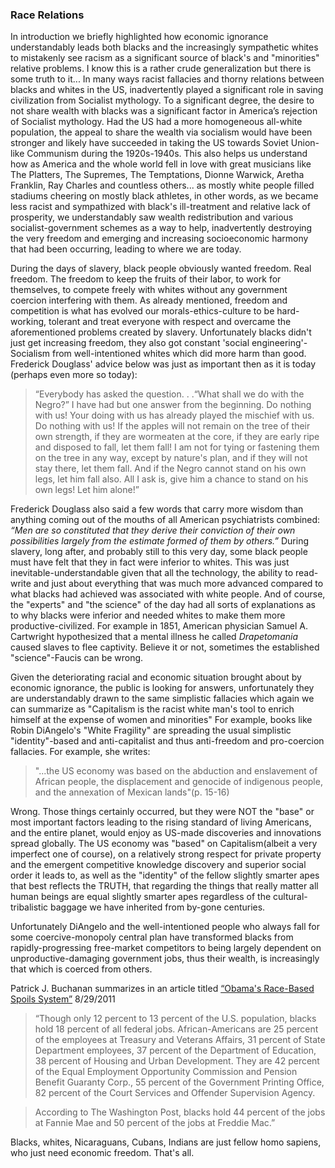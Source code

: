 


### Race Relations


In introduction we briefly highlighted how economic ignorance understandably leads both blacks and the increasingly sympathetic whites to mistakenly see racism as a significant source of black's and "minorities" relative problems. I know this is a rather crude generalization but there is some truth to it... In many ways racist fallacies and thorny relations between blacks and whites in the US, inadvertently played a significant role in saving civilization from Socialist mythology. To a significant degree, the desire to not share wealth with blacks was a significant factor in America’s rejection of Socialist mythology. Had the US had a more homogeneous all-white population, the appeal to share the wealth via socialism would have been stronger and likely have succeeded in taking the US towards Soviet Union-like Communism during the 1920s-1940s. This also helps us understand how as America and the whole world fell in love with great musicians like The Platters, The Supremes, The Temptations, Dionne Warwick, Aretha Franklin, Ray Charles and countless others... as mostly white people filled stadiums cheering on mostly black athletes, in other words, as we became less racist and sympathized with black's ill-treatment and relative lack of prosperity, we understandably saw wealth redistribution and various socialist-government schemes as a way to help, inadvertently destroying the very freedom and emerging and increasing socioeconomic harmony that had been occurring, leading to where we are today. 

During the days of slavery, black people obviously wanted freedom. Real freedom. The freedom to keep the fruits of their labor, to work for themselves, to compete freely with whites without any government coercion interfering with them. As already mentioned, freedom and competition is what has evolved our morals-ethics-culture to be hard-working, tolerant and treat everyone with respect and overcame the aforementioned problems created by slavery. Unfortunately blacks didn't just get increasing freedom, they also got constant 'social engineering'-Socialism from well-intentioned whites which did more harm than good. Frederick Douglass' advice below was just as important then as it is today (perhaps even more so today):

>“Everybody has asked the question. . .“What shall we do with the Negro?” I have had but one answer from the beginning. Do nothing with us! Your doing with us has already played the mischief with us. Do nothing with us! If the apples will not remain on the tree of their own strength, if they are wormeaten at the core, if they are early ripe and disposed to fall, let them fall! I am not for tying or fastening them on the tree in any way, except by nature's plan, and if they will not stay there, let them fall. And if the Negro cannot stand on his own legs, let him fall also. All I ask is, give him a chance to stand on his own legs! Let him alone!”

Frederick Douglass also said a few words that carry more wisdom than anything coming out of the mouths of all American psychiatrists combined: *“Men are so constituted that they derive their conviction of their own possibilities largely from the estimate formed of them by others.”*  During slavery, long after, and probably still to this very day, some black people must have felt that they in fact were inferior to whites. This was just inevitable-understandable given that all the technology, the ability to read-write and just about everything that was much more advanced compared to what blacks had achieved was associated with white people. And of course, the "experts" and "the science" of the day had all sorts of explanations as to why blacks were inferior and needed whites to make them more productive-civilized. For example in 1851, American physician Samuel A. Cartwright hypothesized that a mental illness he called *Drapetomania* caused slaves to flee captivity. Believe it or not, sometimes the established "science"-Faucis can be wrong.

Given the deteriorating racial and economic situation brought about by economic ignorance, the public is looking for answers, unfortunately they are understandably drawn to the same simplistic fallacies which again we can summarize as "Capitalism is the racist white man's tool to enrich himself at the expense of women and minorities" For example, books like Robin DiAngelo's "White Fragility" are spreading the usual simplistic "identity"-based and anti-capitalist and thus anti-freedom and pro-coercion fallacies. For example, she writes:

>"...the US economy was based on the abduction and enslavement of African people, the displacement and genocide of indigenous people, and the annexation of Mexican lands"(p. 15-16)

Wrong. Those things certainly occurred, but they were NOT the "base" or most important factors leading to the rising standard of living Americans, and the entire planet, would enjoy as US-made discoveries and innovations spread globally. The US economy was "based" on Capitalism(albeit a very imperfect one of course), on a relatively strong respect for private property and the emergent competitive knowledge discovery and superior social order it leads to, as well as the "identity" of the fellow slightly smarter apes that best reflects the TRUTH, that regarding the things that really matter all human beings are equal slightly smarter apes regardless of the cultural-tribalistic baggage we have inherited from by-gone centuries. 

Unfortunately DiAngelo and the well-intentioned people who always fall for some coercive-monopoly central plan have transformed blacks from rapidly-progressing free-market competitors to being largely dependent on unproductive-damaging government jobs, thus their wealth, is increasingly that which is coerced from others. 

Patrick J. Buchanan summarizes in an article titled [“Obama's Race-Based Spoils System”](https://www.lewrockwell.com/2011/08/patrick-j-buchanan/is-it-a-racial-spoils-system/) 8/29/2011

>“Though only 12 percent to 13 percent of the U.S. population, blacks hold 18 percent of all federal jobs. African-Americans are 25 percent of the employees at Treasury and Veterans Affairs, 31 percent of State Department employees, 37 percent of the Department of Education, 38 percent of Housing and Urban Development. They are 42 percent of the Equal Employment Opportunity Commission and Pension Benefit Guaranty Corp., 55 percent of the Government Printing Office, 82 percent of the Court Services and Offender Supervision Agency.

>According to The Washington Post, blacks hold 44 percent of the jobs at Fannie Mae and 50 percent of the jobs at Freddie Mac.” 

Blacks, whites, Nicaraguans, Cubans, Indians are just fellow homo sapiens, who just need economic freedom. That's all. 





